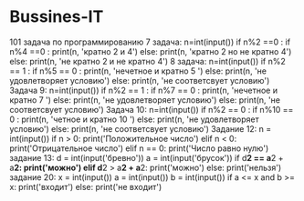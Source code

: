 # Bussines-IT
101 задача по программированию
7 задача:
n=int(input())
if n%2 ==0 :
    if n%4 ==0 :
        print(n, 'кратно 2 и 4')
    else:
        print(n, 'кратно 2 но не кратно 4')
else:
    print(n, 'не кратно 2 и не кратно 4')
8 задача:
n=int(input())
if n%2 == 1 :
    if n%5 == 0 :
        print(n, 'нечетное и кратно 5 ')
    else:
        print(n, 'не удовлетворяет условию')
else:
    print(n, 'не соответсвует условию')
Задача 9:
n=int(input())
if n%2 == 1 :
    if n%7 == 0 :
        print(n, 'нечетное и кратно 7 ')
    else:
        print(n, 'не удовлетворяет условию')
else:
    print(n, 'не соответсвует условию')
Задача 10:
n=int(input())
if n%2 == 0 :
    if n%10 == 0 :
        print(n, 'четное и кратно 10 ')
    else:
        print(n, 'не удовлетворяет условию')
else:
    print(n, 'не соответсвует условию')
Задание  12:
n = int(input())
if n > 0:
    print('Положительное число')
elif n < 0:
    print('Отрицательное число')
elif n == 0:
    print('Число равно нулю')
задание  13:
d = int(input('бревно'))
a = int(input('брусок'))
if d**2 == a**2 + a**2:
    print('можно')
elif d**2 > a**2 + a**2:
    print('можно')
else:
    print('нельзя')
    задание 20:
    x = int(input())
a = int(input())
b = int(input())
if a <= x and b >= x:
    print('входит')
else:
    print('не входит')
